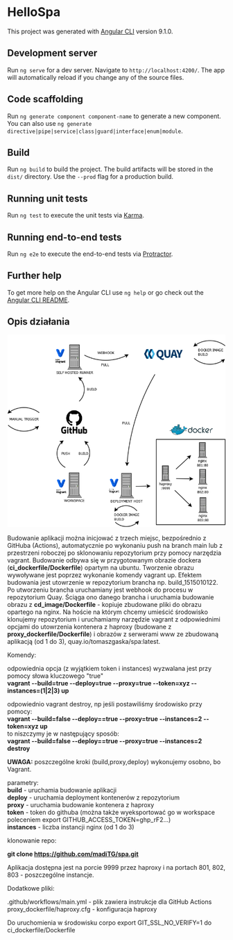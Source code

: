 # HelloSpa

This project was generated with [Angular CLI](https://github.com/angular/angular-cli) version 9.1.0.

## Development server

Run `ng serve` for a dev server. Navigate to `http://localhost:4200/`. The app will automatically reload if you change any of the source files.

## Code scaffolding

Run `ng generate component component-name` to generate a new component. You can also use `ng generate directive|pipe|service|class|guard|interface|enum|module`.

## Build

Run `ng build` to build the project. The build artifacts will be stored in the `dist/` directory. Use the `--prod` flag for a production build.

## Running unit tests

Run `ng test` to execute the unit tests via [Karma](https://karma-runner.github.io).

## Running end-to-end tests

Run `ng e2e` to execute the end-to-end tests via [Protractor](http://www.protractortest.org/).

## Further help

To get more help on the Angular CLI use `ng help` or go check out the [Angular CLI README](https://github.com/angular/angular-cli/blob/master/README.md).

## Opis działania

![Diagram rozwiązania](https://github.com/madiTG/spa/blob/main/Diagram1.png)

Budowanie aplikacji można inicjować z trzech miejsc, bezpośrednio z GitHuba (Actions), automatycznie po wykonaniu push na branch main lub z przestrzeni roboczej po sklonowaniu repozytorium przy pomocy narzędzia vagrant. Budowanie odbywa się w przygotowanym obrazie dockera (**ci_dockerfile/Dockerfile**) opartym na ubuntu. Tworzenie obrazu wywoływane jest poprzez wykonanie komendy vagrant up. Efektem budowania jest utowrzenie w repozytorium brancha np. build_1515010122. Po utworzeniu brancha uruchamiany jest webhook do procesu w repozytorium Quay. Ściąga ono danego brancha i uruchamia budowanie obrazu z **cd_image/Dockerfile** - kopiuje zbudowane pliki do obrazu opartego na nginx. Na hoście na którym chcemy umieścić środowisko klonujemy repozytorium i uruchamiamy narzędzie vagrant z odpowiednimi opcjami do utowrzenia kontenera z haproxy (budowane z **proxy_dockerfile/Dockerfile**) i obrazów z serwerami www ze zbudowaną aplikacją (od 1 do 3), quay.io/tomaszgaska/spa:latest.  

Komendy:  

odpowiednia opcja (z wyjątkiem token i instances) wyzwalana jest przy pomocy słowa kluczowego "true"  
**vagrant --build=true --deploy=true --proxy=true --token=xyz --instances=(1|2|3) up**

odpowiednio vagrant destroy, np jeśli postawiliśmy środowisko przy pomocy:  
**vagrant --build=false --deploy==true --proxy=true --instances=2 --token=xyz up**  
to niszczymy je w następujący sposób:  
**vagrant --build=false --deploy==true --proxy=true --instances=2 destroy**  

**UWAGA:** poszczególne kroki (build,proxy,deploy) wykonujemy osobno, bo Vagrant.  

parametry:  
**build** - uruchamia budowanie aplikacji  
**deploy** - uruchamia deployment kontenerów z repozytorium  
**proxy** - uruchamia budowanie kontenera z haproxy  
**token** - token do githuba (można także wyeksportować go w workspace poleceniem export GITHUB_ACCESS_TOKEN=ghp_rF2...)  
**instances** - liczba instancji nginx (od 1 do 3)  

klonowanie repo:  

**git clone https://github.com/madiTG/spa.git**

Aplikacja dostępna jest na porcie 9999 przez haproxy i na portach 801, 802, 803 - poszczególne instancje.  

Dodatkowe pliki: 

.github/workflows/main.yml - plik zawiera instrukcje dla GitHub Actions  
proxy_dockerfile/haproxy.cfg - konfiguracja haproxy  

Do uruchomienia w środowisku corpo export GIT_SSL_NO_VERIFY=1 do ci_dockerfile/Dockerfile  
